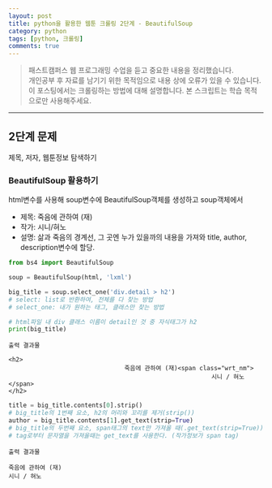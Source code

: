 ```yaml
---
layout: post
title: python을 활용한 웹툰 크롤링 2단계 - BeautifulSoup
category: python
tags: [python, 크롤링]
comments: true
---
```


> 패스트캠퍼스 웹 프로그래밍 수업을 듣고 중요한 내용을 정리했습니다.     
개인공부 후 자료를 남기기 위한 목적임으로 내용 상에 오류가 있을 수 있습니다.      
> 이 포스팅에서는 크롤링하는 방법에 대해 설명합니다.
> 본 스크립트는 학습 목적으로만 사용해주세요.

<hr>

## 2단계 문제

제목, 저자, 웹툰정보 탐색하기


### BeautifulSoup 활용하기

html변수를 사용해 soup변수에 BeautifulSoup객체를 생성하고 soup객체에서

- 제목: 죽음에 관하여 (재)
- 작가: 시니/혀노
- 설명: 삶과 죽음의 경계선, 그 곳엔 누가 있을까의 내용을 가져와 title, author, description변수에 할당.


```python
from bs4 import BeautifulSoup

soup = BeautifulSoup(html, 'lxml')

big_title = soup.select_one('div.detail > h2')
# select: list로 반환하여, 전체를 다 찾는 방법
# select_one: 내가 원하는 태그, 클래스만 찾는 방법

# html파일 내 div 클래스 이름이 detail인 것 중 자식태그가 h2
print(big_title)
```

```
출력 결과물

<h2>
                                죽음에 관하여 (재)<span class="wrt_nm">
                                                        시니 / 혀노</span>
</h2>
```
```python
title = big_title.contents[0].strip()
# big_title의 1번째 요소, h2의 머리와 꼬리를 제거(strip())
author = big_title.contents[1].get_text(strip=True)
# big_title의 두번째 요소, span태그의 text만 가져올 때(.get_text(strip=True))
# tag로부터 문자열을 가져올때는 get_text를 사용한다. (작가정보가 span tag)
```

```
출력 결과물

죽음에 관하여 (재)
시니 / 혀노
```
